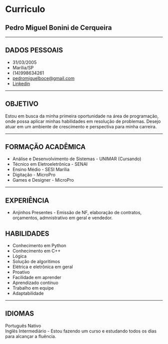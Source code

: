 # Curriculo 
## Pedro Miguel Bonini de Cerqueira
---
## DADOS PESSOAIS
- 31/03/2005
- Marília/SP
- (14)998634261
- pedromiguelboce@gmail.com
- [Linkedin](https://www.linkedin.com/in/pedro-miguel-0b0446229)
---
## OBJETIVO
Estou em busca da minha primeira oportunidade na área de programação, onde possa aplicar minhas habilidades em resolução de problemas. Desejo atuar em um ambiente de crescimento e perspectiva para minha carreira.

---
## FORMAÇÃO ACADÊMICA
- Análise e Desenvolvimento de Sistemas - UNIMAR (Cursando)
- Técnico em Eletroeletrônica - SENAI
- Ensino Médio - SESI Marília
- Digitação - MicroPro
- Games e Designer - MicroPro
---
## EXPERIÊNCIA
- Anjinhos Presentes - Emissão de NF, elaboração de contratos, orçamentos, admnistrativo em geral e vendedor.
## HABILIDADES
- Conhecimento em Python
- Conhecimento em C++
- Lógica
- Solução de algoritimos
- Elétrica e eletrônica em geral
- Proativo
- Facilidade em aprender
- Aprendizado contínuo
- Trabalho em equipe
- Adaptabilidade
---
## IDIOMAS
Português Nativo<br/>
Inglês Intermediário - Estou fazendo um curso e estudando todos os dias para alcançar a fluência.